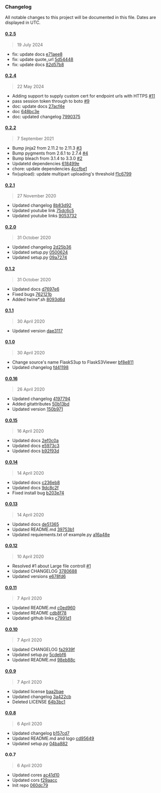 ### Changelog

All notable changes to this project will be documented in this file. Dates are displayed in UTC.

#### [0.2.5](https://github.com/hidekuma/flask-s3-viewer/compare/0.2.4...0.2.5)

> 19 July 2024

- fix: update docs [e71aee8](https://github.com/hidekuma/flask-s3-viewer/commit/e71aee8a87e4bf6aeac7b97652cdf613b6e8a067)
- fix: update quote_url [5d54448](https://github.com/hidekuma/flask-s3-viewer/commit/5d544485a0c5937d4653bb81a62754f0726941b7)
- fix: update docs [82d57b8](https://github.com/hidekuma/flask-s3-viewer/commit/82d57b8e49a2e9171314a8ab3b7d7135482b41c0)

#### [0.2.4](https://github.com/hidekuma/flask-s3-viewer/compare/0.2.2...0.2.4)

> 22 May 2024

- Adding support to supply custom cert for endpoint urls with HTTPS [#11](https://github.com/hidekuma/flask-s3-viewer/pull/11)
- pass session token through to boto [#9](https://github.com/hidekuma/flask-s3-viewer/pull/9)
- doc: update docs [27acf4e](https://github.com/hidekuma/flask-s3-viewer/commit/27acf4e6fed61d8492218eee7ab794571aa517a7)
- doc [648bc3e](https://github.com/hidekuma/flask-s3-viewer/commit/648bc3e3f525979dbd2a6c8efb3ac0dfd70ec7d0)
- doc: updated changelog [7990375](https://github.com/hidekuma/flask-s3-viewer/commit/79903757c11b323a977fc1a82dedf7f3f634b1ce)

#### [0.2.2](https://github.com/hidekuma/flask-s3-viewer/compare/0.2.1...0.2.2)

> 7 September 2021

- Bump jinja2 from 2.11.2 to 2.11.3 [#3](https://github.com/hidekuma/flask-s3-viewer/pull/3)
- Bump pygments from 2.6.1 to 2.7.4 [#4](https://github.com/hidekuma/flask-s3-viewer/pull/4)
- Bump bleach from 3.1.4 to 3.3.0 [#2](https://github.com/hidekuma/flask-s3-viewer/pull/2)
- Updatetd dependencies [618499e](https://github.com/hidekuma/flask-s3-viewer/commit/618499e12ced35ee8439664bd02507730fe6eeff)
- chore: update dependencies [4ccfbe1](https://github.com/hidekuma/flask-s3-viewer/commit/4ccfbe15a11093b9e46e4819471e8dd55264a6fc)
- fix(upload): update multipart uploading's threshold [f1c6799](https://github.com/hidekuma/flask-s3-viewer/commit/f1c67994f7837eb4b9034fb23d64d608f33c134f)

#### [0.2.1](https://github.com/hidekuma/flask-s3-viewer/compare/0.2.0...0.2.1)

> 27 November 2020

- Updated changelog [8b83d92](https://github.com/hidekuma/flask-s3-viewer/commit/8b83d92477f72c8ab5b3a68e31fe57c655b001c3)
- Updated youtube link [75dc6c5](https://github.com/hidekuma/flask-s3-viewer/commit/75dc6c538626863dbbfeb77da690341a5425b8ca)
- Updated youtube links [9053732](https://github.com/hidekuma/flask-s3-viewer/commit/905373229f11a5505e7a43155de099af7884bbc9)

#### [0.2.0](https://github.com/hidekuma/flask-s3-viewer/compare/0.1.2...0.2.0)

> 31 October 2020

- Updated changelog [2d25b36](https://github.com/hidekuma/flask-s3-viewer/commit/2d25b36e388185c1a59159dbb6b63ca865b72c09)
- Updated setup.py [0500624](https://github.com/hidekuma/flask-s3-viewer/commit/050062457a2955f12ab56223bd37daaf97f1bf88)
- Updated setup.py [09a7274](https://github.com/hidekuma/flask-s3-viewer/commit/09a7274cd177ea53f2144645dd55a7fe6f701a8f)

#### [0.1.2](https://github.com/hidekuma/flask-s3-viewer/compare/0.1.1...0.1.2)

> 31 October 2020

- Updated docs [d7697e6](https://github.com/hidekuma/flask-s3-viewer/commit/d7697e6f0e74d5f1a55487d1e22bb124dca210d7)
- Fixed bugs [762121b](https://github.com/hidekuma/flask-s3-viewer/commit/762121b688c0960239ce1a701e94ff12ed256608)
- Added twine*.sh [8093d6d](https://github.com/hidekuma/flask-s3-viewer/commit/8093d6d13f354a75e65e9956a8438edcdc13300f)

#### [0.1.1](https://github.com/hidekuma/flask-s3-viewer/compare/0.1.0...0.1.1)

> 30 April 2020

- Updated version [dae3117](https://github.com/hidekuma/flask-s3-viewer/commit/dae311732653cedc2d4a793d925fb97536b55982)

#### [0.1.0](https://github.com/hidekuma/flask-s3-viewer/compare/0.0.16...0.1.0)

> 30 April 2020

- Change source's name FlaskS3up to FlaskS3Viewer [bf8e811](https://github.com/hidekuma/flask-s3-viewer/commit/bf8e811f7468042aa095b14c735e4577f183abcd)
- Updated changelog [fd41198](https://github.com/hidekuma/flask-s3-viewer/commit/fd411987a1aecc362e255bdaf8f9ccc897657442)

#### [0.0.16](https://github.com/hidekuma/flask-s3-viewer/compare/0.0.15...0.0.16)

> 26 April 2020

- Updated changelog [4197794](https://github.com/hidekuma/flask-s3-viewer/commit/4197794b40cdc780e7f3cd3c97dbcad5d853fb61)
- Added gitattributes [50b13bd](https://github.com/hidekuma/flask-s3-viewer/commit/50b13bdc317a25eebe6323f06489613f6e493901)
- Updated version [150b971](https://github.com/hidekuma/flask-s3-viewer/commit/150b971e163996c03e0a2efbe62f38c3386eca4a)

#### [0.0.15](https://github.com/hidekuma/flask-s3-viewer/compare/0.0.14...0.0.15)

> 16 April 2020

- Updated docs [2ef0c0a](https://github.com/hidekuma/flask-s3-viewer/commit/2ef0c0a40936f1051a1ee81633983b5fd8ba393b)
- Updated docs [e5973c3](https://github.com/hidekuma/flask-s3-viewer/commit/e5973c3f1e41c2781e8a0fad94e333433a104f95)
- Updated docs [b92f93d](https://github.com/hidekuma/flask-s3-viewer/commit/b92f93d44e8ed3ebf17d0e528e0028f4a7a1f180)

#### [0.0.14](https://github.com/hidekuma/flask-s3-viewer/compare/0.0.13...0.0.14)

> 14 April 2020

- Updated docs [c236eb8](https://github.com/hidekuma/flask-s3-viewer/commit/c236eb8c15913e8a96487634fe0d6705bfb0f229)
- Updated docs [9dc8c2f](https://github.com/hidekuma/flask-s3-viewer/commit/9dc8c2f94ed9e16ade5d7c96ffc884efff2f26e2)
- Fixed install bug [b203e74](https://github.com/hidekuma/flask-s3-viewer/commit/b203e74b790a8155337720abfba7c5a09c6bfa0d)

#### [0.0.13](https://github.com/hidekuma/flask-s3-viewer/compare/0.0.12...0.0.13)

> 14 April 2020

- Updated docs [de51365](https://github.com/hidekuma/flask-s3-viewer/commit/de513658dd960ae3fd81713297e1fb480b3efb97)
- Updated README.md [39753b1](https://github.com/hidekuma/flask-s3-viewer/commit/39753b159200a585a27e88019f55fe0f1237f43b)
- Updated requiements.txt of example.py [a16a48e](https://github.com/hidekuma/flask-s3-viewer/commit/a16a48eeb521d6675b47cd8ca41f5b7d335dcbe1)

#### [0.0.12](https://github.com/hidekuma/flask-s3-viewer/compare/0.0.11...0.0.12)

> 10 April 2020

- Resolved #1 about Large file controll [#1](https://github.com/hidekuma/flask-s3-viewer/issues/1)
- Updated CHANGELOG [3780688](https://github.com/hidekuma/flask-s3-viewer/commit/37806886fffabae0acee5c3db2f5ad17f4208099)
- Updated versions [e678fd6](https://github.com/hidekuma/flask-s3-viewer/commit/e678fd67ec8a89f10de6fe0713839985be622992)

#### [0.0.11](https://github.com/hidekuma/flask-s3-viewer/compare/0.0.10...0.0.11)

> 7 April 2020

- Updated README.md [c0ed960](https://github.com/hidekuma/flask-s3-viewer/commit/c0ed96041a2327a77201a358db1bb2b32431a59d)
- Updated README [cdb8f78](https://github.com/hidekuma/flask-s3-viewer/commit/cdb8f7866e19bb0413672eff9281c35440e3c032)
- Updated github links [c7991d1](https://github.com/hidekuma/flask-s3-viewer/commit/c7991d1923103dc516b359e15f63e944eb371a6a)

#### [0.0.10](https://github.com/hidekuma/flask-s3-viewer/compare/0.0.9...0.0.10)

> 7 April 2020

- Updated CHANGELOG [fa2939f](https://github.com/hidekuma/flask-s3-viewer/commit/fa2939f83d3b816da398f4a77fa163f0988fcf9e)
- Updated setup.py [5cdebf6](https://github.com/hidekuma/flask-s3-viewer/commit/5cdebf670f88398bfe0f4aea8ad8a520c3d88d68)
- Updated README.md [98eb88c](https://github.com/hidekuma/flask-s3-viewer/commit/98eb88cb7b0af94a3c511278ef465adb0246caca)

#### [0.0.9](https://github.com/hidekuma/flask-s3-viewer/compare/0.0.8...0.0.9)

> 7 April 2020

- Updated license [baa2bae](https://github.com/hidekuma/flask-s3-viewer/commit/baa2bae8382a22f529d26ed68a9db932afe8865b)
- Updated changelog [3a422cb](https://github.com/hidekuma/flask-s3-viewer/commit/3a422cbdf1484e4eab225d0a3ededd6ac9630749)
- Deleted LICENSE [64b3bc1](https://github.com/hidekuma/flask-s3-viewer/commit/64b3bc17504cc8dbcc52b13644e7dd475265aaeb)

#### [0.0.8](https://github.com/hidekuma/flask-s3-viewer/compare/0.0.7...0.0.8)

> 6 April 2020

- Updated changelog [b157cd7](https://github.com/hidekuma/flask-s3-viewer/commit/b157cd7e07b483e4def3acb393dc776e5d73ccc1)
- Updated README.md and logo [cd95649](https://github.com/hidekuma/flask-s3-viewer/commit/cd95649f22aee8fa0ab36a047a1336966532e893)
- Updated setup.py [04ba882](https://github.com/hidekuma/flask-s3-viewer/commit/04ba8820ae3fe6119a13ab7d10e7daed1ac59ff0)

#### 0.0.7

> 6 April 2020

- Updated cores [ac41d10](https://github.com/hidekuma/flask-s3-viewer/commit/ac41d109e14b397c4513c2d2ba920c8d137fd9a7)
- Updated cors [f29aacc](https://github.com/hidekuma/flask-s3-viewer/commit/f29aacc5a72d14bc006c631a0c00a89023bda54b)
- Init repo [060dc79](https://github.com/hidekuma/flask-s3-viewer/commit/060dc79560921fe3c84a470d7da338f65d0ff2ee)

